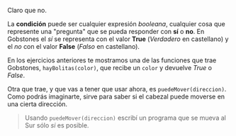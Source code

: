 Claro que no.

La **condición** puede ser cualquier expresión _booleana_, cualquier cosa que represente una "pregunta" que se pueda responder con **sí** o **no**. En Gobstones el _sí_ se representa con el valor **True** (_Verdadero_ en castellano) y el _no_ con el valor **False** (_Falso_ en castellano).

En los ejercicios anteriores te mostramos una de las funciones que trae Gobstones, `hayBolitas(color)`, que recibe un `color` y devuelve _True_ o _False_. 

Otra que trae, y que vas a tener que usar ahora, es `puedeMover(direccion)`. Como podrás imaginarte, sirve para saber si el cabezal puede moverse en una cierta dirección.

> Usando `puedeMover(direccion)` escribí un programa que se mueva al Sur sólo _si_ es posible.